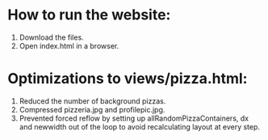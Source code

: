 # How to run the website:

1. Download the files.
2. Open index.html in a browser.

# Optimizations to views/pizza.html:

1. Reduced the number of background pizzas.
2. Compressed pizzeria.jpg and profilepic.jpg.
3. Prevented forced reflow by setting up allRandomPizzaContainers, dx and newwidth out of the loop to avoid recalculating layout at every step.
